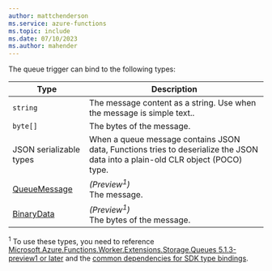 ```yaml
---
author: mattchenderson
ms.service: azure-functions
ms.topic: include
ms.date: 07/10/2023
ms.author: mahender
---
```


The queue trigger can bind to the following types:

| Type | Description |
| --- | --- |
| `string` | The message content as a string. Use when the message is simple text.. |
| `byte[]` | The bytes of the message. |
| JSON serializable types | When a queue message contains JSON data, Functions tries to deserialize the JSON data into a plain-old CLR object (POCO) type. |
| [QueueMessage]| _(Preview<sup>1</sup>)_<br/>The message. |
| [BinaryData]| _(Preview<sup>1</sup>)_<br/>The bytes of the message. |

<sup>1</sup> To use these types, you need to reference [Microsoft.Azure.Functions.Worker.Extensions.Storage.Queues 5.1.3-preview1 or later](https://www.nuget.org/packages/Microsoft.Azure.Functions.Worker.Extensions.Storage.Queues/5.1.3-preview1) and the [common dependencies for SDK type bindings](../articles/azure-functions/dotnet-isolated-process-guide.md#sdk-types).

[QueueMessage]: /dotnet/api/azure.storage.queues.models.queuemessage
[BinaryData]: /dotnet/api/system.binarydata